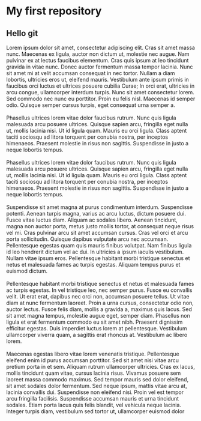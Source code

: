 # My first repository
## Hello git
Lorem ipsum dolor sit amet, consectetur adipiscing elit. Cras sit amet massa nunc. Maecenas ex ligula, auctor non dictum ut, molestie nec augue. Nam pulvinar ex at lectus faucibus elementum. Cras quis ipsum at leo tincidunt gravida in vitae nunc. Donec auctor fermentum massa tempor lacinia. Nunc sit amet mi at velit accumsan consequat in nec tortor. Nullam a diam lobortis, ultricies eros ut, eleifend mauris. Vestibulum ante ipsum primis in faucibus orci luctus et ultrices posuere cubilia Curae; In orci erat, ultricies in arcu congue, ullamcorper interdum turpis. Nunc sit amet consectetur lorem. Sed commodo nec nunc eu porttitor. Proin eu felis nisl. Maecenas id semper odio. Quisque semper cursus turpis, eget consequat urna semper a.<br><br>Phasellus ultrices lorem vitae dolor faucibus rutrum. Nunc quis ligula malesuada arcu posuere ultrices. Quisque sapien arcu, fringilla eget nulla ut, mollis lacinia nisi. Ut id ligula quam. Mauris eu orci ligula. Class aptent taciti sociosqu ad litora torquent per conubia nostra, per inceptos himenaeos. Praesent molestie in risus non sagittis. Suspendisse in justo a neque lobortis tempus.<br><br>Phasellus ultrices lorem vitae dolor faucibus rutrum. Nunc quis ligula malesuada arcu posuere ultrices. Quisque sapien arcu, fringilla eget nulla ut, mollis lacinia nisi. Ut id ligula quam. Mauris eu orci ligula. Class aptent taciti sociosqu ad litora torquent per conubia nostra, per inceptos himenaeos. Praesent molestie in risus non sagittis. Suspendisse in justo a neque lobortis tempus.<br><br>Suspendisse sit amet magna at purus condimentum interdum. Suspendisse potenti. Aenean turpis magna, varius ac arcu luctus, dictum posuere dui. Fusce vitae luctus diam. Aliquam ac sodales libero. Aenean tincidunt, magna non auctor porta, metus justo mollis tortor, at consequat neque risus vel mi. Cras pulvinar arcu sit amet accumsan cursus. Cras vel orci et arcu porta sollicitudin. Quisque dapibus vulputate arcu nec accumsan. Pellentesque egestas quam quis mauris finibus volutpat. Nam finibus ligula id leo hendrerit dictum vel ac dui. In ultricies a ipsum iaculis vestibulum. Nullam vitae ipsum eros. Pellentesque habitant morbi tristique senectus et netus et malesuada fames ac turpis egestas. Aliquam tempus purus et euismod dictum.<br><br>Pellentesque habitant morbi tristique senectus et netus et malesuada fames ac turpis egestas. In vel tristique leo, nec semper purus. Fusce eu convallis velit. Ut erat erat, dapibus nec orci non, accumsan posuere tellus. Ut vitae diam at nunc fermentum laoreet. Proin a urna cursus, consectetur odio non, auctor lectus. Fusce felis diam, mollis a gravida a, maximus quis lacus. Sed sit amet magna tempus, molestie augue eget, semper diam. Phasellus non ligula et erat fermentum commodo eu sit amet nibh. Praesent dignissim efficitur egestas. Duis imperdiet luctus lorem at pellentesque. Vestibulum ullamcorper viverra quam, a sagittis erat rhoncus at. Vestibulum ac libero lorem.<br><br>Maecenas egestas libero vitae lorem venenatis tristique. Pellentesque eleifend enim id purus accumsan porttitor. Sed sit amet nisi vitae arcu pretium porta in et sem. Aliquam rutrum ullamcorper ultricies. Cras ex lacus, mollis tincidunt quam vitae, cursus lacinia risus. Vivamus posuere sem laoreet massa commodo maximus. Sed tempor mauris sed dolor eleifend, sit amet sodales dolor fermentum. Sed neque ipsum, mattis vitae arcu at, lacinia convallis dui. Suspendisse non eleifend nisi. Proin vel est tempor arcu fringilla facilisis. Suspendisse accumsan mauris et urna tincidunt sodales. Etiam porta lacus quis felis blandit, vel vehicula neque lacinia. Integer turpis diam, vestibulum sed tortor ut, ullamcorper euismod dolor